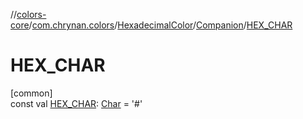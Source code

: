 //[colors-core](../../../../index.md)/[com.chrynan.colors](../../index.md)/[HexadecimalColor](../index.md)/[Companion](index.md)/[HEX_CHAR](-h-e-x_-c-h-a-r.md)

# HEX_CHAR

[common]\
const val [HEX_CHAR](-h-e-x_-c-h-a-r.md): [Char](https://kotlinlang.org/api/latest/jvm/stdlib/kotlin/-char/index.html) = '#'
